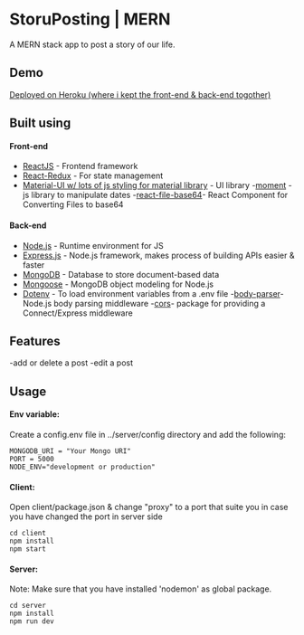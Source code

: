 # StoruPosting | MERN

A MERN stack app to post a story of our life.

## Demo

[Deployed on Heroku (where i kept the front-end & back-end togother)](https://story-post-byzak.herokuapp.com/)

## Built using

#### Front-end

- [ReactJS](https://reactjs.org/) - Frontend framework
- [React-Redux](https://react-redux.js.org/api/hooks) - For state management
- [Material-UI w/ lots of js styling for material library](https://material-ui.com/) - UI library
-[moment](https://momentjs.com/docs/) -js library to manipulate dates
-[react-file-base64](https://www.npmjs.com/package/react-file-base64)- React Component for Converting Files to base64

#### Back-end

- [Node.js](https://nodejs.org/en/) - Runtime environment for JS
- [Express.js](https://expressjs.com/) - Node.js framework, makes process of building APIs easier & faster
- [MongoDB](https://www.mongodb.com/) - Database to store document-based data
- [Mongoose](https://mongoosejs.com/) - MongoDB object modeling for Node.js
- [Dotenv](https://www.npmjs.com/package/dotenv) - To load environment variables from a .env file
-[body-parser](https://www.npmjs.com/package/body-parser)- Node.js body parsing middleware
-[cors](https://www.npmjs.com/package/cors)- package for providing a Connect/Express middleware


## Features

-add or delete a post
-edit a post


## Usage

#### Env variable:

Create a config.env file in ../server/config directory and add the following:

```
MONGODB_URI = "Your Mongo URI"
PORT = 5000
NODE_ENV="development or production"

```

#### Client:

Open client/package.json & change "proxy" to a port that suite you in case you have changed the port in server side 
```
cd client
npm install
npm start
```

#### Server:

Note: Make sure that you have installed 'nodemon' as global package.

```
cd server
npm install
npm run dev
```
